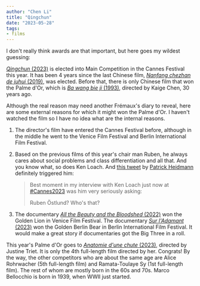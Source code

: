 ```yaml
---
author: "Chen Li"
title: "Qingchun"
date: "2023-05-28"
tags: 
- films
---
```


I don't really think awards are that important, but here goes my wildest guessing:

[_Qingchun_ (2023)](https://www.imdb.com/title/tt8469104/) is elected into Main Competition in the Cannes Festival this year. It has been 4 years since the last Chinese film, [_Nanfang chezhan de juhui_ (2019)](https://www.imdb.com/title/tt9647768/), was elected. Before that, there is only Chinese film that won the Palme d'Or, which is [_Ba wang bie ji_ (1993)](https://www.imdb.com/title/tt0106332/), directed by Kaige Chen, 30 years ago.

Although the real reason may need another Frémaux's diary to reveal, here are some external reasons for which it might won the Palme d'Or. I haven't watched the film so I have no idea what are the internal reasons.

1. The director's film have entered the Cannes Festival before, although in the middle he went to the Venice Film Festival and Berlin International Film Festival.

2. Based on the previous films of this year's chair man Ruben, he always cares about social problems and class differentiation and all that. And you know what, so does Ken Loach. And [this tweet](https://twitter.com/patrickheidmann/status/1661697793507901441) by [Patrick Heidmann](https://twitter.com/patrickheidmann) definitely triggered him:

	>Best moment in my interview with Ken Loach just now at [#Cannes2023](https://twitter.com/hashtag/Cannes2023?src=hashtag_click) was him very seriously asking:
    >
	>Ruben Östlund? Who's that?

3. The documentary [_All the Beauty and the Bloodshed_ (2022)](https://www.imdb.com/title/tt21374850/) won the Golden Lion in Venice Film Festival. The documentary [_Sur l'Adamant_ (2023)](https://www.imdb.com/title/tt26448811/) won the Golden Berlin Bear in Berlin International Film Festival. It would make a great story if documentaries got the Big Three in a roll.

This year's Palme d'Or goes to [_Anatomie d'une chute_ (2023)](https://www.imdb.com/title/tt17009710/), directed by Justine Triet. It is only the 4th full-length film directed by her. Congrats! By the way, the other competitors who are about the same age are Alice Rohrwacher (5th full-length film) and Ramata-Toulaye Sy (1st full-length film). The rest of whom are mostly born in the 60s and 70s. Marco Bellocchio is born in 1939, when WWII just started.